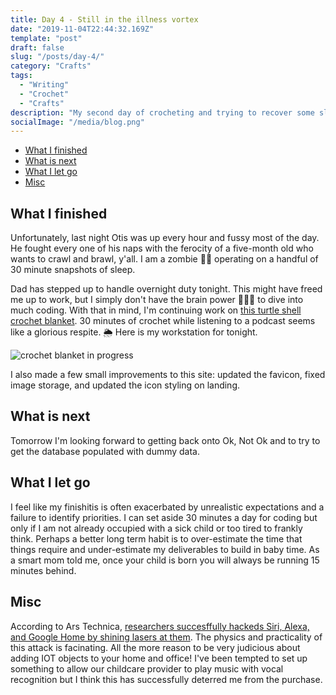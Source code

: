 ```yaml
---
title: Day 4 - Still in the illness vortex
date: "2019-11-04T22:44:32.169Z"
template: "post"
draft: false
slug: "/posts/day-4/"
category: "Crafts"
tags:
  - "Writing"
  - "Crochet"
  - "Crafts"
description: "My second day of crocheting and trying to recover some sleep."
socialImage: "/media/blog.png"
---
```


- [What I finished](#what-I-finished)
- [What is next](#what-is-next)
- [What I let go](#what-I-let-go)
- [Misc](#misc)

## What I finished

Unfortunately, last night Otis was up every hour and fussy most of the day. He fought every one of his naps with the ferocity of a five-month old who wants to crawl and brawl, y'all. I am a zombie 🧟‍♀️ operating on a handful of 30 minute snapshots of sleep.

Dad has stepped up to handle overnight duty tonight. This might have freed me up to work, but I simply don't have the brain power 🙅🏻🧠 to dive into much coding. With that in mind, I'm continuing work on [this turtle shell crochet blanket](https://melaniekham.com/turtle-shell-crochet-blanket/). 30 minutes of crochet while listening to a podcast seems like a glorious respite. 🌦️ Here is my workstation for tonight.

![crochet blanket in progress](/media/day-4.jpg)

I also made a few small improvements to this site: updated the favicon, fixed image storage, and updated the icon styling on landing.

## What is next

Tomorrow I'm looking forward to getting back onto Ok, Not Ok and to try to get the database populated with dummy data.

## What I let go

I feel like my finishitis is often exacerbated by unrealistic expectations and a failure to identify priorities. I can set aside 30 minutes a day for coding but only if I am not already occupied with a sick child or too tired to frankly think. Perhaps a better long term habit is to over-estimate the time that things require and under-estimate my deliverables to build in baby time. As a smart mom told me, once your child is born you will always be running 15 minutes behind.

## Misc

According to Ars Technica, [researchers succesffully hackeds Siri, Alexa, and Google Home by shining lasers at them](https://arstechnica.com/information-technology/2019/11/researchers-hack-siri-alexa-and-google-home-by-shining-lasers-at-them/). The physics and practicality of this attack is facinating. All the more reason to be very judicious about adding IOT objects to your home and office! I've been tempted to set up something to allow our childcare provider to play music with vocal recognition but I think this has successfully deterred me from the purchase.
